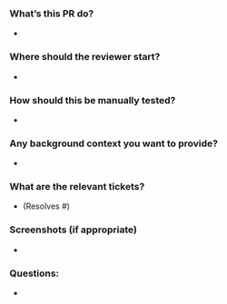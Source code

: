 ### What’s this PR do?
*
### Where should the reviewer start?
*
### How should this be manually tested?
*
### Any background context you want to provide?
*
### What are the relevant tickets?
* (Resolves #)
### Screenshots (if appropriate)
*
### Questions:
*
